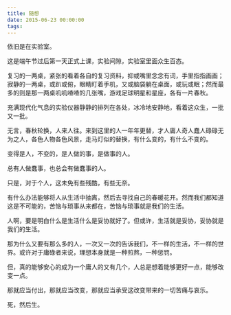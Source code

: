 ```yaml
---
title: 随想
date: 2015-06-23 00:00:00
tags:
---
```


依旧是在实验室。

这是端午节过后第一天正式上课，实验间隙，实验室里面众生百态。

复习的一两桌，紧张的看着各自的复习资料，抑或嘴里念念有词，手里指指画画；寂静的一两桌，或趴或俯，眼睛盯着手机，又或脑袋躺在桌面，或玩或眠；然而最多的则是那一两桌叽叽喳喳的几张嘴，游戏足球明星和星座，各有一片春秋。

充满现代化气息的实验仪器静静的排列在各处，冰冷地安静地，看着这众生，一批又一批。

无言，春秋轮换，人来人往。来到这里的人一年年更替，才人庸人奇人蠢人碌碌无为之人，各色人物各色风景，走马灯似的替换，有什么变的，有什么不变的。

变得是人，不变的，是人做的事，是做事的人。

总有人做蠢事，也总会有做蠢事的人。

只是，对于个人，这未免有些残酷，有些无奈。

有什么办法能够将人从生活中抽离，然后去寻找自己的春暖花开。然而我们都知道这是不可能的，苦恼与琐事从来都在，苦恼与琐事就是我们的生活。

人啊，要是明白什么是生活什么是妥协就好了。但或许，生活就是妥协，妥协就是我们的生活。

那为什么又要有那么多的人，一次又一次的告诉我们，不一样的生活，不一样的世界。或许对于庸碌者来说，理想本身就是一种煎熬，一种惩罚。

但，真的能够安心的成为一个庸人的又有几个，人总是想着能够更好一点，能够改变一点。

那就应当付出，那就应当改变，那就应当承受这改变带来的一切苦痛与哀乐。

死，然后生。
